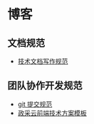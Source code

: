 # 博客

## 文档规范
- [技术文档写作规范](./document-style-guide)

## 团队协作开发规范

- [git 提交规范](./commitlint)
- [政采云前端技术方案模板](./technical-solutions)
